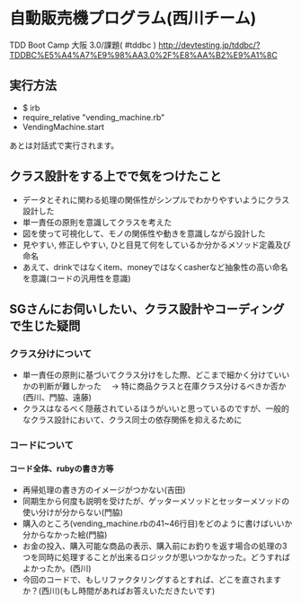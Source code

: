 # 自動販売機プログラム(西川チーム)
TDD Boot Camp 大阪 3.0/課題( #tddbc )
http://devtesting.jp/tddbc/?TDDBC%E5%A4%A7%E9%98%AA3.0%2F%E8%AA%B2%E9%A1%8C

## 実行方法
+ $ irb
+ require_relative "vending_machine.rb"
+ VendingMachine.start

あとは対話式で実行されます。

## クラス設計をする上でで気をつけたこと
+ データとそれに関わる処理の関係性がシンプルでわかりやすいようにクラス設計した
+ 単一責任の原則を意識してクラスを考えた
+ 図を使って可視化して、モノの関係性や動きを意識しながら設計した
+ 見やすい, 修正しやすい, ひと目見て何をしているか分かるメソッド定義及び命名
+ あえて、drinkではなくitem、moneyではなくcasherなど抽象性の高い命名を意識(コードの汎用性を意識)

## SGさんにお伺いしたい、クラス設計やコーディングで生じた疑問
### クラス分けについて
+ 単一責任の原則に基づいてクラス分けをした際、どこまで細かく分けていいかの判断が難しかった
　→ 特に商品クラスと在庫クラス分けるべきか否か(西川、門脇、遠藤)
+ クラスはなるべく隠蔽されているほうがいいと思っているのですが、一般的なクラス設計において、クラス同士の依存関係を抑えるために

### コードについて
#### コード全体、rubyの書き方等
+ 再帰処理の書き方のイメージがつかない(吉田)
+ 同期生から何度も説明を受けたが、ゲッターメソッドとセッターメソッドの使い分けが分からない(門脇)
+ 購入のところ(vending_machine.rbの41~46行目)をどのように書けばいいか分からなかった絵(門脇)
+ お金の投入、購入可能な商品の表示、購入前にお釣りを返す場合の処理の3つを同時に処理することが出来るロジックが思いつかなかった。どうすればよかったか。(西川)
+ 今回のコードで、もしリファクタリングするとすれば、どこを直されますか？(西川)(もし時間があればお答えいただきたいです)
